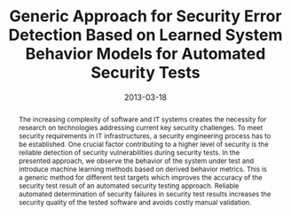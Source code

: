 ---
abstract: The increasing complexity of software and IT systems creates the necessity
  for research on technologies addressing current key security challenges. To meet
  security requirements in IT infrastructures, a security engineering process has
  to be established. One crucial factor contributing to a higher level of security
  is the reliable detection of security vulnerabilities during security tests. In
  the presented approach, we observe the behavior of the system under test and introduce
  machine learning methods based on derived behavior metrics. This is a generic method
  for different test targets which improves the accuracy of the security test result
  of an automated security testing approach. Reliable automated determination of security
  failures in security test results increases the security quality of the tested software
  and avoids costly manual validation.
authors:
- Christian Schanes
- Andreas Hübler
- Florian Fankhauser
- Thomas Grechenig
date: '2013-03-18'
featured: false
links:
- name: Publik
  url: https://publik.tuwien.ac.at/showentry.php?ID=226083&lang=2
publication_types:
- '1'
publishDate: '2013-03-18'
title: Generic Approach for Security Error Detection Based on Learned System Behavior
  Models for Automated Security Tests
url_pdf: ''
---